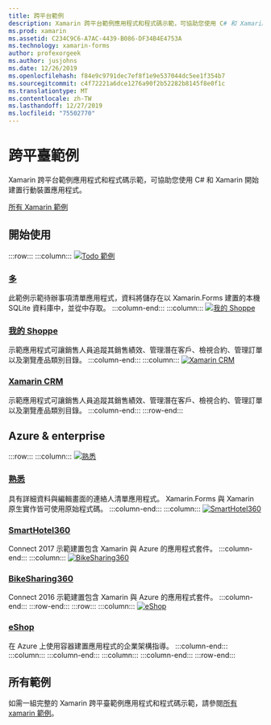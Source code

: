```yaml
---
title: 跨平台範例
description: Xamarin 跨平台範例應用程式和程式碼示範，可協助您使用 C# 和 Xamarin 開始建置行動裝置應用程式。
ms.prod: xamarin
ms.assetid: C234C9C6-A7AC-4439-B086-DF34B4E4753A
ms.technology: xamarin-forms
author: profexorgeek
ms.author: jusjohns
ms.date: 12/26/2019
ms.openlocfilehash: f84e9c9791dec7ef8f1e9e537044dc5ee1f354b7
ms.sourcegitcommit: c4f72221a6dce1276a90f2b52282b8145f8e0f1c
ms.translationtype: MT
ms.contentlocale: zh-TW
ms.lasthandoff: 12/27/2019
ms.locfileid: "75502770"
---
```

# <a name="cross-platform-samples"></a>跨平臺範例

Xamarin 跨平台範例應用程式和程式碼示範，可協助您使用 C# 和 Xamarin 開始建置行動裝置應用程式。

[所有 Xamarin 範例](https://docs.microsoft.com/samples/browse/?products=xamarin)

## <a name="get-started"></a>開始使用

:::row:::
    :::column:::
[![Todo 範例](images/todo.png)](https://docs.microsoft.com/samples/xamarin/xamarin-forms-samples/todo/)

### <a name="todohttpsdocsmicrosoftcomsamplesxamarinxamarin-forms-samplestodo"></a>[多](https://docs.microsoft.com/samples/xamarin/xamarin-forms-samples/todo/)

此範例示範待辦事項清單應用程式，資料將儲存在以 Xamarin.Forms 建置的本機 SQLite 資料庫中，並從中存取。
    :::column-end:::
    :::column:::
[![我的 Shoppe](images/myshoppe.png)](https://github.com/xamarinhq/app-myshoppe)

### <a name="my-shoppehttpsgithubcomxamarinhqapp-myshoppe"></a>[我的 Shoppe](https://github.com/xamarinhq/app-myshoppe)

示範應用程式可讓銷售人員追蹤其銷售績效、管理潛在客戶、檢視合約、管理訂單以及瀏覽產品類別目錄。
    :::column-end:::
    :::column:::
[![Xamarin CRM](images/crm.png)](https://github.com/xamarin/app-crm)

### <a name="xamarin-crmhttpsgithubcomxamarinapp-crm"></a>[Xamarin CRM](https://github.com/xamarin/app-crm)

示範應用程式可讓銷售人員追蹤其銷售績效、管理潛在客戶、檢視合約、管理訂單以及瀏覽產品類別目錄。
    :::column-end:::
:::row-end:::

## <a name="azure--enterprise"></a>Azure & enterprise

:::row:::
    :::column:::
[![熟悉](images/acquaint.jpg)](https://github.com/xamarinhq/app-acquaint/)

### <a name="acquainthttpsgithubcomxamarinhqapp-acquaint"></a>[熟悉](https://github.com/xamarinhq/app-acquaint/)

具有詳細資料與編輯畫面的連絡人清單應用程式。 Xamarin.Forms 與 Xamarin 原生實作皆可使用原始程式碼。
    :::column-end:::
    :::column:::
[![SmartHotel360](images/smarthotel360.png)](https://github.com/Microsoft/SmartHotel360-mobile-desktop-apps)

### <a name="smarthotel360httpsgithubcommicrosoftsmarthotel360-mobile-desktop-apps"></a>[SmartHotel360](https://github.com/Microsoft/SmartHotel360-mobile-desktop-apps)

Connect 2017 示範建置包含 Xamarin 與 Azure 的應用程式套件。
    :::column-end:::
    :::column:::
[![BikeSharing360](images/bikesharing360.png)](https://github.com/Microsoft/BikeSharing360_MobileApps)

### <a name="bikesharing360httpsgithubcommicrosoftbikesharing360_mobileapps"></a>[BikeSharing360](https://github.com/Microsoft/BikeSharing360_MobileApps)

Connect 2016 示範建置包含 Xamarin 與 Azure 的應用程式套件。
    :::column-end:::
:::row-end:::
:::row:::
    :::column:::
[![eShop](images/eshop.png)](https://github.com/dotnet-architecture/eShopOnContainers/tree/dev/src/Mobile)

### <a name="eshophttpsgithubcomdotnet-architectureeshoponcontainerstreedevsrcmobile"></a>[eShop](https://github.com/dotnet-architecture/eShopOnContainers/tree/dev/src/Mobile)

在 Azure 上使用容器建置應用程式的企業架構指導。
    :::column-end:::
    :::column:::
    :::column-end:::
    :::column:::
    :::column-end:::
:::row-end:::

## <a name="all-samples"></a>所有範例

如需一組完整的 Xamarin 跨平臺範例應用程式和程式碼示範，請參閱[所有 xamarin 範例](https://docs.microsoft.com/samples/browse/?products=xamarin)。
